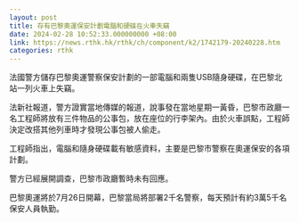 ```yaml
---
layout: post
title: 存有巴黎奧運保安計劃電腦和硬碟在火車失竊
date: 2024-02-28 10:52:33.000000000 +08:00
link: https://news.rthk.hk/rthk/ch/component/k2/1742179-20240228.htm
categories: rthk
---
```


法國警方儲存巴黎奧運警察保安計劃的一部電腦和兩隻USB隨身硬碟，在巴黎北站一列火車上失竊。

法新社報道，警方證實當地傳媒的報道，說事發在當地星期一黃昏，巴黎市政廳一名工程師將放有三件物品的公事包，放在座位的行李架內。由於火車誤點，工程師決定改搭其他列車時才發現公事包被人偷走。

工程師指出，電腦和隨身硬碟載有敏感資料，主要是巴黎市警察在奧運保安的各項計劃。

警方已經展開調查，巴黎市政廳暫時未有回應。

巴黎奧運將於7月26日開幕，巴黎當局將部署2千名警察，每天預計有約3萬5千名保安人員執勤。
